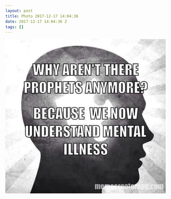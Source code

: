 ```yaml
---
layout: post
title: Photo 2017-12-17 14:04:36
date: 2017-12-17 14:04:36 Z
tags: []
---
```

![](/media/2017/12/168640626309.jpg)
